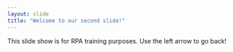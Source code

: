 ```yaml
---
layout: slide
title: "Welcome to our second slide!"
---
```

This slide show is for RPA training purposes.
Use the left arrow to go back!
